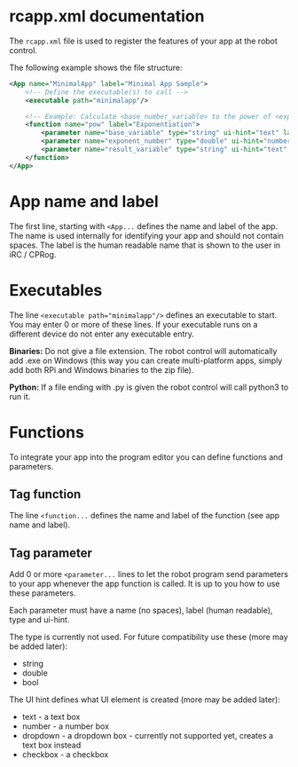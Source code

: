 # rcapp.xml documentation

The ```rcapp.xml``` file is used to register the features of your app at the robot control.

The following example shows the file structure:
```xml
<App name="MinimalApp" label="Minimal App Sample">
    <!-- Define the executable(s) to call -->
	<executable path="minimalapp"/>

    <!-- Example: Calculate <base_number_variable> to the power of <exponent_number> and assign the result to <result_variable> -->
	<function name="pow" label="Exponentiation">
		<parameter name="base_variable" type="string" ui-hint="text" label="Base (number variable)"></parameter>
		<parameter name="exponent_number" type="double" ui-hint="number" label="Exponent"></parameter>
		<parameter name="result_variable" type="string" ui-hint="text" label="Result (number variable)"></parameter>
	</function>
</App>
```

# App name and label
The first line, starting with ```<App...``` defines the name and label of the app. The name is used internally for identifying your app and should not contain spaces. The label is the human readable name that is shown to the user in iRC / CPRog.

# Executables
The line ```<executable path="minimalapp"/>``` defines an executable to start. You may enter 0 or more of these lines. If your executable runs on a different device do not enter any executable entry.

**Binaries:** Do not give a file extension. The robot control will automatically add .exe on Windows (this way you can create multi-platform apps, simply add both RPi and Windows binaries to the zip file).

**Python:** If a file ending with .py is given the robot control will call python3 to run it.

# Functions
To integrate your app into the program editor you can define functions and parameters.

## Tag function
The line ```<function...``` defines the name and label of the function (see app name and label).

## Tag parameter
Add 0 or more ```<parameter...``` lines to let the robot program send parameters to your app whenever the app function is called. It is up to you how to use these parameters.

Each parameter must have a name (no spaces), label (human readable), type and ui-hint.

The type is currently not used. For future compatibility use these (more may be added later):
* string
* double
* bool

The UI hint defines what UI element is created (more may be added later):
* text - a text box
* number - a number box
* dropdown - a dropdown box - currently not supported yet, creates a text box instead
* checkbox - a checkbox
